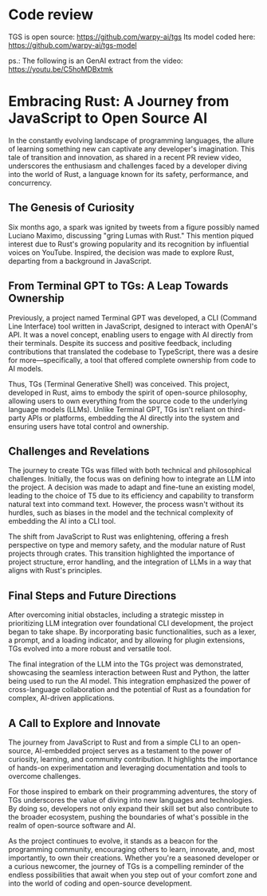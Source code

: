 # Code review

TGS is open source: https://github.com/warpy-ai/tgs
Its model coded here: https://github.com/warpy-ai/tgs-model

ps.: The following is an GenAI extract from the video: https://youtu.be/C5hoMDBxtmk

# Embracing Rust: A Journey from JavaScript to Open Source AI

In the constantly evolving landscape of programming languages, the allure of learning something new can captivate any developer's imagination. This tale of transition and innovation, as shared in a recent PR review video, underscores the enthusiasm and challenges faced by a developer diving into the world of Rust, a language known for its safety, performance, and concurrency.

## The Genesis of Curiosity

Six months ago, a spark was ignited by tweets from a figure possibly named Luciano Maximo, discussing "gring Lumas with Rust." This mention piqued interest due to Rust's growing popularity and its recognition by influential voices on YouTube. Inspired, the decision was made to explore Rust, departing from a background in JavaScript.

## From Terminal GPT to TGs: A Leap Towards Ownership

Previously, a project named Terminal GPT was developed, a CLI (Command Line Interface) tool written in JavaScript, designed to interact with OpenAI's API. It was a novel concept, enabling users to engage with AI directly from their terminals. Despite its success and positive feedback, including contributions that translated the codebase to TypeScript, there was a desire for more—specifically, a tool that offered complete ownership from code to AI models.

Thus, TGs (Terminal Generative Shell) was conceived. This project, developed in Rust, aims to embody the spirit of open-source philosophy, allowing users to own everything from the source code to the underlying language models (LLMs). Unlike Terminal GPT, TGs isn't reliant on third-party APIs or platforms, embedding the AI directly into the system and ensuring users have total control and ownership.

## Challenges and Revelations

The journey to create TGs was filled with both technical and philosophical challenges. Initially, the focus was on defining how to integrate an LLM into the project. A decision was made to adapt and fine-tune an existing model, leading to the choice of T5 due to its efficiency and capability to transform natural text into command text. However, the process wasn't without its hurdles, such as biases in the model and the technical complexity of embedding the AI into a CLI tool.

The shift from JavaScript to Rust was enlightening, offering a fresh perspective on type and memory safety, and the modular nature of Rust projects through crates. This transition highlighted the importance of project structure, error handling, and the integration of LLMs in a way that aligns with Rust's principles.

## Final Steps and Future Directions

After overcoming initial obstacles, including a strategic misstep in prioritizing LLM integration over foundational CLI development, the project began to take shape. By incorporating basic functionalities, such as a lexer, a prompt, and a loading indicator, and by allowing for plugin extensions, TGs evolved into a more robust and versatile tool.

The final integration of the LLM into the TGs project was demonstrated, showcasing the seamless interaction between Rust and Python, the latter being used to run the AI model. This integration emphasized the power of cross-language collaboration and the potential of Rust as a foundation for complex, AI-driven applications.

## A Call to Explore and Innovate

The journey from JavaScript to Rust and from a simple CLI to an open-source, AI-embedded project serves as a testament to the power of curiosity, learning, and community contribution. It highlights the importance of hands-on experimentation and leveraging documentation and tools to overcome challenges.

For those inspired to embark on their programming adventures, the story of TGs underscores the value of diving into new languages and technologies. By doing so, developers not only expand their skill set but also contribute to the broader ecosystem, pushing the boundaries of what's possible in the realm of open-source software and AI.

As the project continues to evolve, it stands as a beacon for the programming community, encouraging others to learn, innovate, and, most importantly, to own their creations. Whether you're a seasoned developer or a curious newcomer, the journey of TGs is a compelling reminder of the endless possibilities that await when you step out of your comfort zone and into the world of coding and open-source development.
